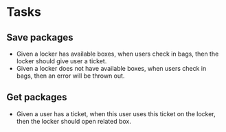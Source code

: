 # Tasks

## Save packages

* Given a locker has available boxes, when users check in bags, then the locker should give user a ticket.
* Given a locker does not have available boxes, when users check in bags, then an error will be thrown out.

## Get packages

* Given a user has a ticket, when this user uses this ticket on the locker, then the locker should open related box.


